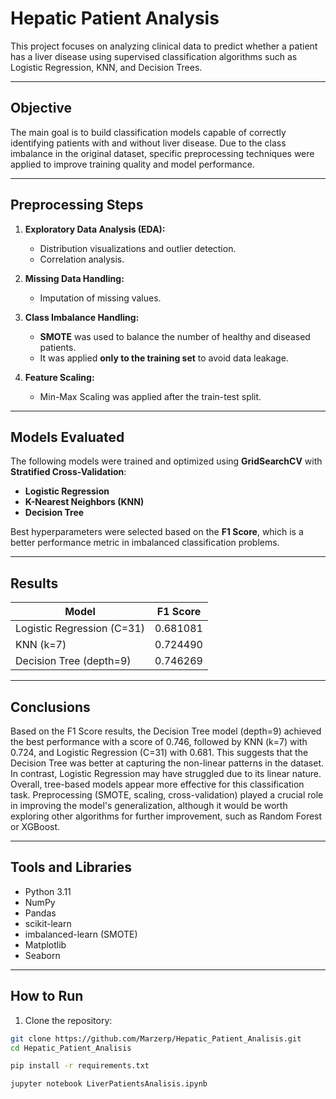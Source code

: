 # Hepatic Patient Analysis

This project focuses on analyzing clinical data to predict whether a patient has a liver disease using supervised classification algorithms such as Logistic Regression, KNN, and Decision Trees.

---

##  Objective

The main goal is to build classification models capable of correctly identifying patients with and without liver disease. Due to the class imbalance in the original dataset, specific preprocessing techniques were applied to improve training quality and model performance.

---

## Preprocessing Steps

1. **Exploratory Data Analysis (EDA):**
   - Distribution visualizations and outlier detection.
   - Correlation analysis.

2. **Missing Data Handling:**
   - Imputation of missing values.

3. **Class Imbalance Handling:**
   - **SMOTE** was used to balance the number of healthy and diseased patients.
   - It was applied **only to the training set** to avoid data leakage.

4. **Feature Scaling:**
   - Min-Max Scaling was applied after the train-test split.

---

## Models Evaluated

The following models were trained and optimized using **GridSearchCV** with **Stratified Cross-Validation**:

- **Logistic Regression**
- **K-Nearest Neighbors (KNN)**
- **Decision Tree**

Best hyperparameters were selected based on the **F1 Score**, which is a better performance metric in imbalanced classification problems.

---

## Results

| Model                     | F1 Score |
|---------------------------|----------|
| Logistic Regression (C=31)| 0.681081 |
| KNN (k=7)                 | 0.724490 |
| Decision Tree (depth=9)   | 0.746269 |

---

## Conclusions


Based on the F1 Score results, the Decision Tree model (depth=9) achieved the best performance with a score of 0.746, followed by KNN (k=7) with 0.724, and Logistic Regression (C=31) with 0.681. This suggests that the Decision Tree was better at capturing the non-linear patterns in the dataset. In contrast, Logistic Regression may have struggled due to its linear nature. Overall, tree-based models appear more effective for this classification task. Preprocessing (SMOTE, scaling, cross-validation) played a crucial role in improving the model's generalization, although it would be worth exploring other algorithms for further improvement, such as Random Forest or XGBoost.

---
## Tools and Libraries

- Python 3.11
- NumPy
- Pandas
- scikit-learn
- imbalanced-learn (SMOTE)
- Matplotlib
- Seaborn

--- 

## How to Run

1. Clone the repository:

```bash
git clone https://github.com/Marzerp/Hepatic_Patient_Analisis.git
cd Hepatic_Patient_Analisis

pip install -r requirements.txt

jupyter notebook LiverPatientsAnalisis.ipynb


